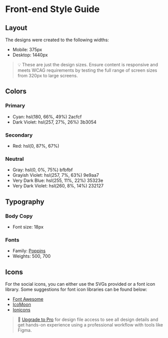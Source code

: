 # Front-end Style Guide

## Layout

The designs were created to the following widths:

- Mobile: 375px
- Desktop: 1440px

> 💡 These are just the design sizes. Ensure content is responsive and meets WCAG requirements by testing the full range of screen sizes from 320px to large screens.

## Colors

### Primary

- Cyan: hsl(180, 66%, 49%) 2acfcf
- Dark Violet: hsl(257, 27%, 26%) 3b3054

### Secondary

- Red: hsl(0, 87%, 67%)

### Neutral

- Gray: hsl(0, 0%, 75%)    bfbfbf
- Grayish Violet: hsl(257, 7%, 63%) 9e9aa7
- Very Dark Blue: hsl(255, 11%, 22%)  35323e
- Very Dark Violet: hsl(260, 8%, 14%)  232127

## Typography

### Body Copy

- Font size: 18px

### Fonts

- Family: [Poppins](https://fonts.google.com/specimen/Poppins)
- Weights: 500, 700

## Icons

For the social icons, you can either use the SVGs provided or a font icon library. Some suggestions for font icon libraries can be found below:

- [Font Awesome](https://fontawesome.com)
- [IcoMoon](https://icomoon.io)
- [Ionicons](https://ionicons.com)

> 💎 [Upgrade to Pro](https://www.frontendmentor.io/pro?ref=style-guide) for design file access to see all design details and get hands-on experience using a professional workflow with tools like Figma.

